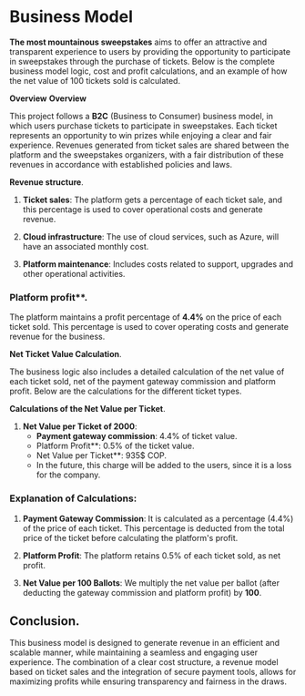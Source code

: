 # Business Model 

**The most mountainous sweepstakes** aims to offer an attractive and transparent experience to users by providing the opportunity to participate in sweepstakes through the purchase of tickets. Below is the complete business model logic, cost and profit calculations, and an example of how the net value of 100 tickets sold is calculated.


**Overview** **Overview**

This project follows a **B2C** (Business to Consumer) business model, in which users purchase tickets to participate in sweepstakes. Each ticket represents an opportunity to win prizes while enjoying a clear and fair experience. Revenues generated from ticket sales are shared between the platform and the sweepstakes organizers, with a fair distribution of these revenues in accordance with established policies and laws.


**Revenue structure**.

1. **Ticket sales**: The platform gets a percentage of each ticket sale, and this percentage is used to cover operational costs and generate revenue.

2. **Cloud infrastructure**: 
The use of cloud services, such as Azure, will have an associated monthly cost.
 3. **Platform maintenance**: 
Includes costs related to support, upgrades and other operational activities.


### Platform profit**. 

The platform maintains a profit percentage of **4.4%** on the price of each ticket sold. This percentage is used to cover operating costs and generate revenue for the business.


**Net Ticket Value Calculation**.

The business logic also includes a detailed calculation of the net value of each ticket sold, net of the payment gateway commission and platform profit. Below are the calculations for the different ticket types.


**Calculations of the Net Value per Ticket**.

1. **Net Value per Ticket of 2000**:
   - **Payment gateway commission**: 4.4% of ticket value.
   - Platform Profit**: 0.5% of the ticket value.
   - Net Value per Ticket**: 935$ COP.
    - In the future, this charge will be added to the users, since it is a loss for the company.


### **Explanation of Calculations**:

1. **Payment Gateway Commission**: It is calculated as a percentage (4.4%) of the price of each ticket. This percentage is deducted from the total price of the ticket before calculating the platform's profit.
   
2. **Platform Profit**: The platform retains 0.5% of each ticket sold, as net profit.

3. **Net Value per 100 Ballots**: We multiply the net value per ballot (after deducting the gateway commission and platform profit) by **100**.

## **Conclusion**.

This business model is designed to generate revenue in an efficient and scalable manner, while maintaining a seamless and engaging user experience. The combination of a clear cost structure, a revenue model based on ticket sales and the integration of secure payment tools, allows for maximizing profits while ensuring transparency and fairness in the draws.


